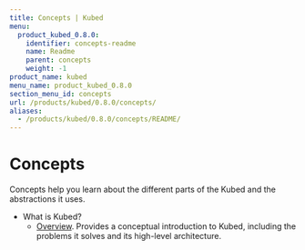 ```yaml
---
title: Concepts | Kubed
menu:
  product_kubed_0.8.0:
    identifier: concepts-readme
    name: Readme
    parent: concepts
    weight: -1
product_name: kubed
menu_name: product_kubed_0.8.0
section_menu_id: concepts
url: /products/kubed/0.8.0/concepts/
aliases:
  - /products/kubed/0.8.0/concepts/README/
---
```


# Concepts

Concepts help you learn about the different parts of the Kubed and the abstractions it uses.

- What is Kubed?
  - [Overview](/products/kubed/0.8.0/concepts/what-is-kubed/overview). Provides a conceptual introduction to Kubed, including the problems it solves and its high-level architecture.
